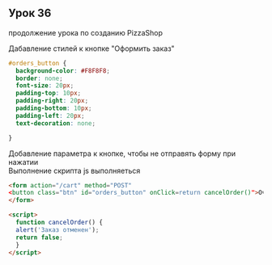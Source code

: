 ## Урок 36

продолжение урока по созданию PizzaShop

Дабавление стилей к кнопке "Оформить заказ"

```css
#orders_button {
  background-color: #F8F8F8;
  border: none;
  font-size: 20px;
  padding-top: 10px;
  padding-right: 20px;
  padding-bottom: 10px;
  padding-left: 20px;
  text-decoration: none;

}
```

Добавление параметра к кнопке, чтобы не отправять форму при нажатии  
Выполнение скрипта js выполняеться

```html
<form action="/cart" method="POST"
<button class="btn" id="orders_button" onClick=return cancelOrder()">Очистить</button>
</form>

<script>
  function cancelOrder() {
  alert('Заказ отменен');
  return false;
  }
</script>
```